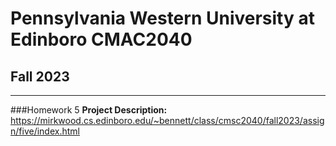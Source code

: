 # Pennsylvania Western University at Edinboro CMAC2040
## Fall 2023
---
###Homework 5
**Project Description:** https://mirkwood.cs.edinboro.edu/~bennett/class/cmsc2040/fall2023/assign/five/index.html



